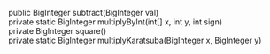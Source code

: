 public BigInteger subtract(BigInteger val) \
private static BigInteger multiplyByInt(int[] x, int y, int sign) \
private BigInteger square() \
private static BigInteger multiplyKaratsuba(BigInteger x, BigInteger y)